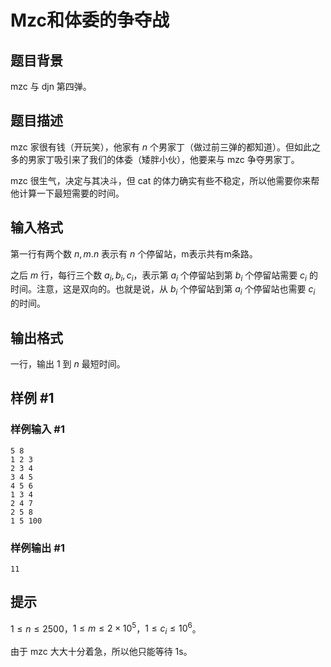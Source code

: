 # Mzc和体委的争夺战

## 题目背景

mzc 与 djn 第四弹。

## 题目描述

mzc 家很有钱（开玩笑），他家有 $n$ 个男家丁（做过前三弹的都知道）。但如此之多的男家丁吸引来了我们的体委（矮胖小伙），他要来与 mzc 争夺男家丁。

mzc 很生气，决定与其决斗，但 cat 的体力确实有些不稳定，所以他需要你来帮他计算一下最短需要的时间。

## 输入格式

第一行有两个数 $n,m.n$ 表示有 $n$ 个停留站，m表示共有m条路。

之后 $m$ 行，每行三个数 $a_i,b_i,c_i$，表示第 $a_i$ 个停留站到第 $b_i$ 个停留站需要 $c_i$ 的时间。注意，这是双向的。也就是说，从 $b_i$ 个停留站到第 $a_i$ 个停留站也需要 $c_i$ 的时间。

## 输出格式

一行，输出 $1$ 到 $n$ 最短时间。

## 样例 #1

### 样例输入 #1

```
5 8
1 2 3
2 3 4
3 4 5
4 5 6
1 3 4
2 4 7
2 5 8
1 5 100
```

### 样例输出 #1

```
11
```

## 提示

$1\le n \leq 2500$，$1\le m \leq 2\times10^5$，$1\le c_i\le 10^6$。

由于 mzc 大大十分着急，所以他只能等待 1s。